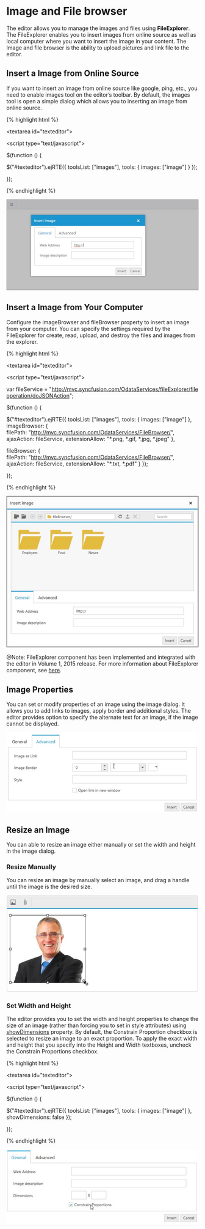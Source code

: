# Image and File browser

The editor allows you to manage the images and files using **FileExplorer**. The FileExplorer enables you to insert images from online source as well as local computer where you want to insert the image in your content. The Image and file browser is the ability to upload pictures and link file to the editor. 

## Insert a Image from Online Source

If you want to insert an image from online source like google, ping, etc., you need to enable images tool on the editor’s toolbar. By default, the images tool is open a simple dialog which allows you to inserting an image from online source.

{% highlight html %}

<textarea id="texteditor"></textarea>

<script type="text/javascript">

$(function () {

$("#texteditor").ejRTE({
toolsList: ["images"],
tools: {
images: ["image"]
}
});

});

</script>
{% endhighlight %}

![](ImageandFilebrowser_images/ImageandFilebrowser_img1.jpeg)


## Insert a Image from Your Computer

Configure the imageBrowser and fileBrowser property to insert an image from your computer. You can specify the settings required by the FileExplorer for create, read, upload, and destroy the files and images from the explorer. 

{% highlight html %}

<textarea id="texteditor"></textarea>

<script type="text/javascript">

var fileService = "http://mvc.syncfusion.com/OdataServices/fileExplorer/fileoperation/doJSONAction";

$(function () {

$("#texteditor").ejRTE({
toolsList: ["images"],
tools: { images: ["image"] },
imageBrowser: {
filePath: "http://mvc.syncfusion.com/OdataServices/FileBrowser/",
ajaxAction: fileService,
extensionAllow: "*.png, *.gif, *.jpg, *.jpeg"
},

fileBrowser: {
filePath: "http://mvc.syncfusion.com/OdataServices/FileBrowser/",
ajaxAction: fileService,
extensionAllow: "*.txt, *.pdf"
}
});

});

</script>
{% endhighlight %}

![](ImageandFilebrowser_images/ImageandFilebrowser_img2.jpeg)


@Note: FileExplorer component has been implemented and integrated with the editor in Volume 1, 2015 release. For more information about FileExplorer component, see [here](http://helpjs.syncfusion.com/js/fileexplorer/overview# "").

## Image Properties

You can set or modify properties of an image using the image dialog. It allows you to add links to images, apply border and additional styles. The editor provides option to specify the alternate text for an image, if the image cannot be displayed.

![](ImageandFilebrowser_images/ImageandFilebrowser_img3.jpeg)


## Resize an Image

You can able to resize an image either manually or set the width and height in the image dialog. 

### Resize Manually

You can resize an image by manually select an image, and drag a handle until the image is the desired size. 

![](ImageandFilebrowser_images/ImageandFilebrowser_img4.jpeg)


### Set Width and Height

The editor provides you to set the width and height properties to change the size of an image (rather than forcing you to set in style attributes) using [showDimensions](http://help.syncfusion.com/js/api/ejrte#members:showdimensions "") property. By default, the Constrain Proportion checkbox is selected to resize an image to an exact proportion. To apply the exact width and height that you specify into the Height and Width textboxes, uncheck the Constrain Proportions checkbox.

{% highlight html %}

<textarea id="texteditor"></textarea>

<script type="text/javascript">

$(function () {

$("#texteditor").ejRTE({
toolsList: ["images"],
tools: { images: ["image"] },
showDimensions: false
});

});

</script>
{% endhighlight %}

![](ImageandFilebrowser_images/ImageandFilebrowser_img5.jpeg)


